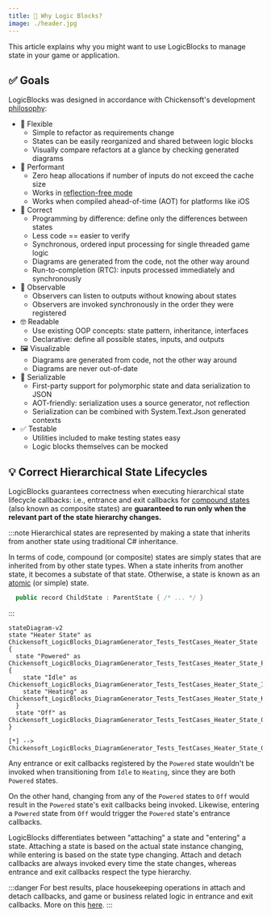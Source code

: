 ```yaml
---
title: 🤨 Why Logic Blocks?
image: ./header.jpg
---
```


This article explains why you might want to use LogicBlocks to manage state in your game or application.

## ✅ Goals

LogicBlocks was designed in accordance with Chickensoft's development [philosophy]:

- 🍃 Flexible
  - Simple to refactor as requirements change
  - States can be easily reorganized and shared between logic blocks
  - Visually compare refactors at a glance by checking generated diagrams
- 🚀 Performant
  - Zero heap allocations if number of inputs do not exceed the cache size
  - Works in [reflection-free mode]
  - Works when compiled ahead-of-time (AOT) for platforms like iOS
- 💯 Correct
  - Programming by difference: define only the differences between states
  - Less code == easier to verify
  - Synchronous, ordered input processing for single threaded game logic
  - Diagrams are generated from the code, not the other way around
  - Run-to-completion (RTC): inputs processed immediately and synchronously
- 👀 Observable
  - Observers can listen to outputs without knowing about states
  - Observers are invoked synchronously in the order they were registered
- 🤓 Readable
  - Use existing OOP concepts: state pattern, inheritance, interfaces
  - Declarative: define all possible states, inputs, and outputs
- 🖼️ Visualizable
  - Diagrams are generated from code, not the other way around
  - Diagrams are never out-of-date
- 💾 Serializable
  - First-party support for polymorphic state and data serialization to JSON
  - AOT-friendly: serialization uses a source generator, not reflection
  - Serialization can be combined with System.Text.Json generated contexts
- ✅ Testable
  - Utilities included to make testing states easy
  - Logic blocks themselves can be mocked

## 💡 Correct Hierarchical State Lifecycles

LogicBlocks guarantees correctness when executing hierarchical state lifecycle callbacks: i.e., entrance and exit callbacks for [compound states] (also known as composite states) are **guaranteed to run only when the relevant part of the state hierarchy changes.**

:::note
Hierarchical states are represented by making a state that inherits from another state using traditional C# inheritance.

In terms of code, compound (or composite) states are simply states that are inherited from by other state types. When a state inherits from another state, it becomes a substate of that state. Otherwise, a state is known as an [atomic] (or simple) state.

```csharp
  public record ChildState : ParentState { /* ... */ }
```

:::

```mermaid
stateDiagram-v2
state "Heater State" as Chickensoft_LogicBlocks_DiagramGenerator_Tests_TestCases_Heater_State {
  state "Powered" as Chickensoft_LogicBlocks_DiagramGenerator_Tests_TestCases_Heater_State_Powered {
    state "Idle" as Chickensoft_LogicBlocks_DiagramGenerator_Tests_TestCases_Heater_State_Idle
    state "Heating" as Chickensoft_LogicBlocks_DiagramGenerator_Tests_TestCases_Heater_State_Heating
  }
  state "Off" as Chickensoft_LogicBlocks_DiagramGenerator_Tests_TestCases_Heater_State_Off
}

[*] --> Chickensoft_LogicBlocks_DiagramGenerator_Tests_TestCases_Heater_State_Off
```

Any entrance or exit callbacks registered by the `Powered` state wouldn't be invoked when transitioning from `Idle` to `Heating`, since they are both `Powered` states.

On the other hand, changing from any of the `Powered` states to `Off` would result in the `Powered` state's exit callbacks being invoked. Likewise, entering a `Powered` state from `Off` would trigger the `Powered` state's entrance callbacks.

LogicBlocks differentiates between "attaching" a state and "entering" a state. Attaching a state is based on the actual state instance changing, while entering is based on the state type changing. Attach and detach callbacks are always invoked every time the state changes, whereas entrance and exit callbacks respect the type hierarchy.

:::danger
For best results, place housekeeping operations in attach and detach callbacks, and game or business related logic in entrance and exit callbacks. More on this [here][attach-vs-entrance].
:::

[compound states]: https://statecharts.dev/glossary/compound-state.html
[atomic]: https://statecharts.dev/glossary/atomic-state.html
[reflection-free mode]: https://github.com/dotnet/corert/blob/master/Documentation/using-corert/reflection-free-mode.md
[philosophy]: /docs/philosophy
[attach-vs-entrance]: ./basics/states#-attach-and-detach-vs-entrance-and-exit
